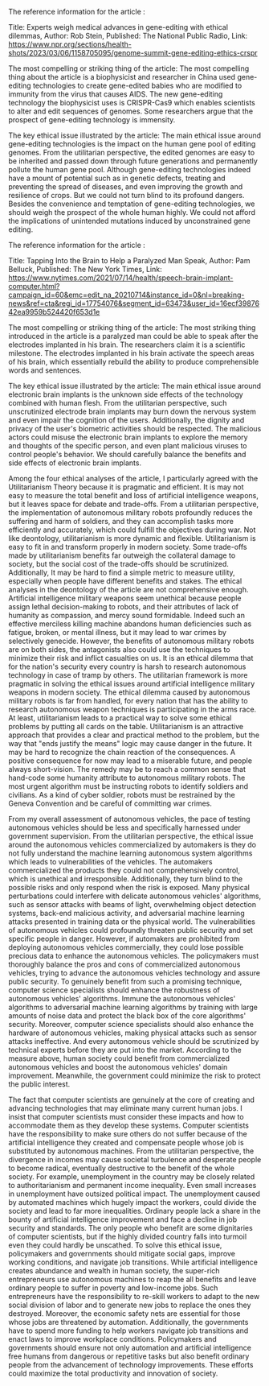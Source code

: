 The reference information for the article :

Title: Experts weigh medical advances in gene-editing with ethical dilemmas, 
Author: Rob Stein, 
Published: The National Public Radio, 
Link: https://www.npr.org/sections/health-shots/2023/03/06/1158705095/genome-summit-gene-editing-ethics-crspr

The most compelling or striking thing of the article:
The most compelling thing about the article is a biophysicist and researcher in China used gene-editing technologies to create gene-edited babies who are modified to immunity from the virus that causes AIDS. The new gene-editing technology the biophysicist uses is CRISPR-Cas9 which enables scientists to alter and edit sequences of genomes. Some researchers argue that the prospect of gene-editing technology is immensity.

The key ethical issue illustrated by the article:
The main ethical issue around gene-editing technologies is the impact on the human gene pool of editing genomes. From the utilitarian perspective, the edited genomes are easy to be inherited and passed down through future generations and permanently pollute the human gene pool. Although gene-editing technologies indeed have a mount of potential such as in genetic defects, treating and preventing the spread of diseases, and even improving the growth and resilience of crops. But we could not turn blind to its profound dangers. Besides the convenience and temptation of gene-editing technologies, we should weigh the prospect of the whole human highly. We could not afford the implications of unintended mutations induced by unconstrained gene editing.

The reference information for the article :

Title: Tapping Into the Brain to Help a Paralyzed Man Speak, 
Author: Pam Belluck, 
Published: The New York Times, 
Link: https://www.nytimes.com/2021/07/14/health/speech-brain-implant-computer.html?campaign_id=60&emc=edit_na_20210714&instance_id=0&nl=breaking-news&ref=cta&regi_id=17754076&segment_id=63473&user_id=16ecf3987642ea9959b524420f653d1e

The most compelling or striking thing of the article:
The most striking thing introduced in the article is a paralyzed man could be able to speak after the electrodes implanted in his brain. The researchers claim it is a scientific milestone. The electrodes implanted in his brain activate the speech areas of his brain, which essentially rebuild the ability to produce comprehensible words and sentences.

The key ethical issue illustrated by the article:
The main ethical issue around electronic brain implants is the unknown side effects of the technology combined with human flesh. From the utilitarian perspective, such unscrutinized electrode brain implants may burn down the nervous system and even impair the cognition of the users. Additionally, the dignity and privacy of the user's biometric activities should be respected. The malicious actors could misuse the electronic brain implants to explore the memory and thoughts of the specific person, and even plant malicious viruses to control people's behavior. We should carefully balance the benefits and side effects of electronic brain implants.


Among the four ethical analyses of the article, I particularly agreed with the Utilitarianism Theory because it is pragmatic and efficient. It is may not easy to measure the total benefit and loss of artificial intelligence weapons, but it leaves space for debate and trade-offs. From a utilitarian perspective, the implementation of autonomous military robots profoundly reduces the suffering and harm of soldiers, and they can accomplish tasks more efficiently and accurately, which could fulfill the objectives during war. Not like deontology, utilitarianism is more dynamic and flexible. Utilitarianism is easy to fit in and transform properly in modern society. Some trade-offs made by utilitarianism benefits far outweigh the collateral damage to society, but the social cost of the trade-offs should be scrutinized. Additionally, It may be hard to find a simple metric to measure utility, especially when people have different benefits and stakes. 
The ethical analyses in the deontology of the article are not comprehensive enough. Artificial intelligence military weapons seem unethical because people assign lethal decision-making to robots, and their attributes of lack of humanity as compassion, and mercy sound formidable. Indeed such an effective merciless killing machine abandons human deficiencies such as fatigue, broken, or mental illness, but it may lead to war crimes by selectively genecide. However, the benefits of autonomous military robots are on both sides, the antagonists also could use the techniques to minimize their risk and inflict casualties on us. It is an ethical dilemma that for the nation's security every country is harsh to research autonomous technology in case of tramp by others.
The utilitarian framework is more pragmatic in solving the ethical issues around artificial intelligence military weapons in modern society. The ethical dilemma caused by autonomous military robots is far from handled, for every nation that has the ability to research autonomous weapon techniques is participating in the arms race. At least, utilitarianism leads to a practical way to solve some ethical problems by putting all cards on the table. Utilitarianism is an attractive approach that provides a clear and practical method to the problem, but the way that "ends justify the means" logic may cause danger in the future. It may be hard to recognize the chain reaction of the consequences. A positive consequence for now may lead to a miserable future, and people always short-vision. The remedy may be to reach a common sense that hand-code some humanity attribute to autonomous military robots. The most urgent algorithm must be instructing robots to identify soldiers and civilians. As a kind of cyber soldier, robots must be restrained by the Geneva Convention and be careful of committing war crimes.


From my overall assessment of autonomous vehicles, the pace of testing autonomous vehicles should be less and specifically harnessed under government supervision.
From the utilitarian perspective, the ethical issue around the autonomous vehicles commercialized by automakers is they do not fully understand the machine learning autonomous system algorithms which leads to vulnerabilities of the vehicles. The automakers commercialized the products they could not comprehensively control, which is unethical and irresponsible. Additionally, they turn blind to the possible risks and only respond when the risk is exposed. Many physical perturbations could interfere with delicate autonomous vehicles' algorithms, such as sensor attacks with beams of light, overwhelming object detection systems, back-end malicious activity, and adversarial machine learning attacks presented in training data or the physical world. The vulnerabilities of autonomous vehicles could profoundly threaten public security and set specific people in danger. However, if automakers are prohibited from deploying autonomous vehicles commercially, they could lose possible precious data to enhance the autonomous vehicles. The policymakers must thoroughly balance the pros and cons of commercialized autonomous vehicles, trying to advance the autonomous vehicles technology and assure public security.
To genuinely benefit from such a promising technique, computer science specialists should enhance the robustness of autonomous vehicles' algorithms. Immune the autonomous vehicles' algorithms to adversarial machine learning algorithms by training with large amounts of noise data and protect the black box of the core algorithms' security. Moreover, computer science specialists should also enhance the hardware of autonomous vehicles, making physical attacks such as sensor attacks ineffective. And every autonomous vehicle should be scrutinized by technical experts before they are put into the market. According to the measure above, human society could benefit from commercialized autonomous vehicles and boost the autonomous vehicles' domain improvement. Meanwhile, the government could minimize the risk to protect the public interest.


The fact that computer scientists are genuinely at the core of creating and advancing technologies that may eliminate many current human jobs. I insist that computer scientists must consider these impacts and how to accommodate them as they develop these systems. Computer scientists have the responsibility to make sure others do not suffer because of the artificial intelligence they created and compensate people whose job is substituted by autonomous machines. From the utilitarian perspective, the divergence in incomes may cause societal turbulence and desperate people to become radical, eventually destructive to the benefit of the whole society. 
For example, unemployment in the country may be closely related to authoritarianism and permanent income inequality. Even small increases in unemployment have outsized political impact. The unemployment caused by automated machines which hugely impact the workers, could divide the society and lead to far more inequalities. Ordinary people lack a share in the bounty of artificial intelligence improvement and face a decline in job security and standards. The only people who benefit are some dignitaries of computer scientists, but if the highly divided country falls into turmoil even they could hardly be unscathed. 
To solve this ethical issue, policymakers and governments should mitigate social gaps, improve working conditions, and navigate job transitions. While artificial intelligence creates abundance and wealth in human society, the super-rich entrepreneurs use autonomous machines to reap the all benefits and leave ordinary people to suffer in poverty and low-income jobs. Such entrepreneurs have the responsibility to re-skill workers to adapt to the new social division of labor and to generate new jobs to replace the ones they destroyed. Moreover, the economic safety nets are essential for those whose jobs are threatened by automation. Additionally, the governments have to spend more funding to help workers navigate job transitions and enact laws to improve workplace conditions. Policymakers and governments should ensure not only automation and artificial intelligence free humans from dangerous or repetitive tasks but also benefit ordinary people from the advancement of technology improvements. These efforts could maximize the total productivity and innovation of society.

